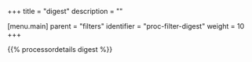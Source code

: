 +++
title = "digest"
description = ""

[menu.main]
parent = "filters"
identifier = "proc-filter-digest"
weight = 10
+++

{{% processordetails digest %}}
